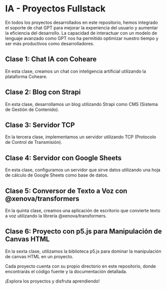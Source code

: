 # IA - Proyectos Fullstack

En todos los proyectos desarrollados en este repositorio, hemos integrado el soporte de chat GPT para mejorar la experiencia del usuario y aumentar la eficiencia del desarrollo. La capacidad de interactuar con un modelo de lenguaje avanzado como GPT nos ha permitido optimizar nuestro tiempo y ser más productivos como desarrolladores.

## Clase 1: Chat IA con Coheare

En esta clase, creamos un chat con inteligencia artificial utilizando la plataforma Coheare.

## Clase 2: Blog con Strapi

En esta clase, desarrollamos un blog utilizando Strapi como CMS (Sistema de Gestión de Contenido).

## Clase 3: Servidor TCP

En la tercera clase, implementamos un servidor utilizando TCP (Protocolo de Control de Transmisión).

## Clase 4: Servidor con Google Sheets

En esta clase, configuramos un servidor que sirve datos utilizando una hoja de cálculo de Google Sheets como base de datos.

## Clase 5: Conversor de Texto a Voz con @xenova/transformers

En la quinta clase, creamos una aplicación de escritorio que convierte texto a voz utilizando la librería @xenova/transformers.

## Clase 6: Proyecto con p5.js para Manipulación de Canvas HTML

En la sexta clase, utilizamos la biblioteca p5.js para dominar la manipulación de canvas HTML en un proyecto.

Cada proyecto cuenta con su propio directorio en este repositorio, donde encontrarás el código fuente y la documentación detallada.

¡Explora los proyectos y disfruta aprendiendo!
